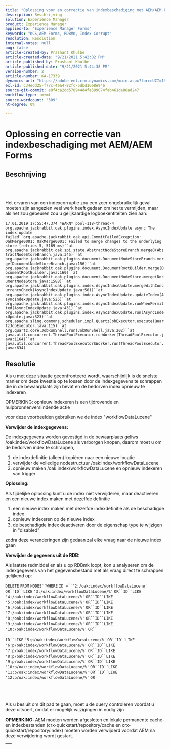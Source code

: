 ```yaml
---
title: "Oplossing voor en correctie van indexbeschadiging met AEM/AEM Forms"
description: Beschrijving
solution: Experience Manager
product: Experience Manager
applies-to: "Experience Manager Forms"
keywords: "KCS,AEM Forms, RDBMK, Index Corrupt"
resolution: Resolution
internal-notes: null
bug: false
article-created-by: Prashant Khulbe
article-created-date: "9/21/2021 5:42:02 PM"
article-published-by: Prashant Khulbe
article-published-date: "9/21/2021 5:44:38 PM"
version-number: 2
article-number: KA-17339
dynamics-url: "https://adobe-ent.crm.dynamics.com/main.aspx?forceUCI=1&pagetype=entityrecord&etn=knowledgearticle&id=13171039-031b-ec11-b6e6-000d3a34dd41"
exl-id: c34edd25-f77c-4ea4-82fc-5dbd16e8e946
source-git-commit: e8f4ca2dd578944d4fe399074fab461de88ad247
workflow-type: tm+mt
source-wordcount: '309'
ht-degree: 0%

---
```


# Oplossing en correctie van indexbeschadiging met AEM/AEM Forms

## Beschrijving

<br><br><br>Het ervaren van een indexcorruptie zou een zeer ongebruikelijk geval moeten zijn aangezien veel werk heeft gedaan om het te vermijden, maar als het zou gebeuren zou u gelijkaardige logboekentiteiten zien aan:<br><br>`17.01.2019 17:55:47.374 *WARN* pool-118-thread-4 org.apache.jackrabbit.oak.plugins.index.AsyncIndexUpdate async The index update failed``org.apache.jackrabbit.oak.api.CommitFailedException: OakMerge0001: OakMerge0001: Failed to merge changes to the underlying store (retries 5, 5169 ms)``at org.apache.jackrabbit.oak.spi.state.AbstractNodeStoreBranch.merge0(AbstractNodeStoreBranch.java:345)``at org.apache.jackrabbit.oak.plugins.document.DocumentNodeStoreBranch.merge(DocumentNodeStoreBranch.java:156)``at org.apache.jackrabbit.oak.plugins.document.DocumentRootBuilder.merge(DocumentRootBuilder.java:160)``at org.apache.jackrabbit.oak.plugins.document.DocumentNodeStore.merge(DocumentNodeStore.java:1588)``at org.apache.jackrabbit.oak.plugins.index.AsyncIndexUpdate.mergeWithConcurrencyCheck(AsyncIndexUpdate.java:581)``at org.apache.jackrabbit.oak.plugins.index.AsyncIndexUpdate.updateIndex(AsyncIndexUpdate.java:525)``at org.apache.jackrabbit.oak.plugins.index.AsyncIndexUpdate.runWhenPermitted(AsyncIndexUpdate.java:431)``at org.apache.jackrabbit.oak.plugins.index.AsyncIndexUpdate.run(AsyncIndexUpdate.java:323)``at org.apache.sling.commons.scheduler.impl.QuartzJobExecutor.execute(QuartzJobExecutor.java:115)``at org.quartz.core.JobRunShell.run(JobRunShell.java:202)``at java.util.concurrent.ThreadPoolExecutor.runWorker(ThreadPoolExecutor.java:1164)``at java.util.concurrent.ThreadPoolExecutor$Worker.run(ThreadPoolExecutor.java:634)`

## Resolutie


Als u met deze situatie geconfronteerd wordt, waarschijnlijk is de snelste manier om deze kwestie op te lossen door de indexgegevens te schrappen die in de bewaarplaats zijn bevat en de bedorven index opnieuw te indexeren

OPMERKING: opnieuw indexeren is een tijdrovende en hulpbronnenverslindende actie

voor deze voorbeelden gebruiken we de index &quot;workflowDataLucene&quot;

<b>Verwijder de indexgegevens: </b>

De indexgegevens worden gevestigd in de bewaarplaats geliws /oak:index/workflowDataLucene als verborgen knopen, daarom moet u om de bedorven index te schrappen,

1. de indexdefinitie (alleen) kopiëren naar een nieuwe locatie
2. verwijder de volledige nodestructuur /oak:index/workflowDataLucene
3. opnieuw maken /oak:index/workflowDataLucene en opnieuw indexeren van trigger


<b>Oplossing:</b>

Als tijdelijke oplossing kunt u de index niet verwijderen, maar deactiveren en een nieuwe index maken met dezelfde definitie

1. een nieuwe index maken met dezelfde indexdefinitie als de beschadigde index
2. opnieuw indexeren op de nieuwe index
3. de beschadigde index deactiveren door de eigenschap type te wijzigen in &quot;disabled&quot;


zodra deze veranderingen zijn gedaan zal elke vraag naar de nieuwe index gaan

<b>Verwijder de gegevens uit de RDB:</b>

Als laatste redmiddel en als u op RDBmk loopt, kon u analyseren om de indexgegevens van het gegevensbestand met als vraag direct te schrappen gelijkend op:

`DELETE` `FROM` `NODES``WHERE`
`ID =``'2:/oak:index/workflowDataLucene'` `OR``ID``LIKE` `'3:/oak:index/workflowDataLucene/%'` `OR``ID``LIKE` `'4:/oak:index/workflowDataLucene/%'` `OR``ID``LIKE` `'5:/oak:index/workflowDataLucene/%'` `OR``ID``LIKE` `'6:/oak:index/workflowDataLucene/%'` `OR``ID``LIKE` `'7:/oak:index/workflowDataLucene/%'` `OR``ID``LIKE` `'8:/oak:index/workflowDataLucene/%'` `OR``ID``LIKE` `'9:/oak:index/workflowDataLucene/%'` `OR``ID``LIKE` `'10:/oak:index/workflowDataLucene/%'` `OR`` ` <br><br>`ID``LIKE` `'5:p/oak:index/workflowDataLucene/%'` `OR``ID``LIKE` `'6:p/oak:index/workflowDataLucene/%'` `OR``ID``LIKE` `'7:p/oak:index/workflowDataLucene/%'` `OR``ID``LIKE` `'8:p/oak:index/workflowDataLucene/%'` `OR``ID``LIKE` `'9:p/oak:index/workflowDataLucene/%'` `OR``ID``LIKE` `'10:p/oak:index/workflowDataLucene/%'` `OR``ID``LIKE` `'11:p/oak:index/workflowDataLucene/%'` `OR``ID``LIKE` `'12:p/oak:index/workflowDataLucene/%'` `OR`<br><br> <br><br><br>
Als u besluit om dit pad te gaan, moet u de query controleren voordat u deze uitvoert, omdat er mogelijk wijzigingen in nodig zijn

<b>OPMERKING:</b> AEM moeten worden afgesloten en lokale permanente cache- en indexbestanden (crx-quickstart/repository/cache en crx-quickstart/repository/index) moeten worden verwijderd voordat AEM na deze verwijdering wordt gestart.


|   |
| --- |

